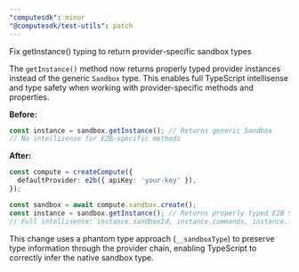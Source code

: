 ```yaml
---
"computesdk": minor
"@computesdk/test-utils": patch
---
```


Fix getInstance() typing to return provider-specific sandbox types

The `getInstance()` method now returns properly typed provider instances instead of the generic `Sandbox` type. This enables full TypeScript intellisense and type safety when working with provider-specific methods and properties.

**Before:**
```typescript
const instance = sandbox.getInstance(); // Returns generic Sandbox
// No intellisense for E2B-specific methods
```

**After:**
```typescript
const compute = createCompute({
  defaultProvider: e2b({ apiKey: 'your-key' }),
});

const sandbox = await compute.sandbox.create();
const instance = sandbox.getInstance(); // Returns properly typed E2B Sandbox
// Full intellisense: instance.sandboxId, instance.commands, instance.files, etc.
```

This change uses a phantom type approach (`__sandboxType`) to preserve type information through the provider chain, enabling TypeScript to correctly infer the native sandbox type.
